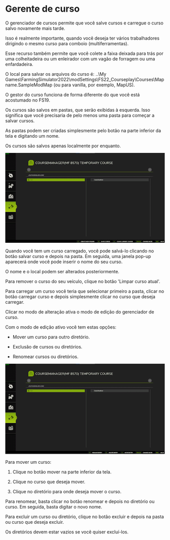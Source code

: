 # Gerente de curso

  
  
O gerenciador de cursos permite que você salve cursos e carregue o curso salvo novamente mais tarde.  
  
Isso é realmente importante, quando você deseja ter vários trabalhadores dirigindo o mesmo curso para comboio (multiferramentas).  
  
Esse recurso também permite que você colete a faixa deixada para trás por uma colheitadeira ou um enleirador com um vagão de forragem ou uma enfardadeira.  
  
  
  
O local para salvar os arquivos do curso é: ..\My Games\FarmingSimulator2022\modSettings\FS22_Courseplay\Courses\Mapname.SampleModMap (ou para vanilla, por exemplo, MapUS).  
  
O gestor do curso funciona de forma diferente do que você está acostumado no FS19.  
  
Os cursos são salvos em pastas, que serão exibidas à esquerda. Isso significa que você precisaria de pelo menos uma pasta para começar a salvar cursos.  
  
As pastas podem ser criadas simplesmente pelo botão na parte inferior da tela e digitando um nome.  
  
Os cursos são salvos apenas localmente por enquanto.  
  


![Image](../assets/images/managerbasehelp_0_0_765_430.png)

  
  
Quando você tem um curso carregado, você pode salvá-lo clicando no botão salvar curso e depois na pasta. Em seguida, uma janela pop-up aparecerá onde você pode inserir o nome do seu curso.  
  
O nome e o local podem ser alterados posteriormente.  
  
Para remover o curso do seu veículo, clique no botão 'Limpar curso atual'.  
  
Para carregar um curso você teria que selecionar primeiro a pasta, clicar no botão carregar curso e depois simplesmente clicar no curso que deseja carregar.  
  
Clicar no modo de alteração ativa o modo de edição do gerenciador de curso.  
  


  
  
Com o modo de edição ativo você tem estas opções:  
  
    
- Mover um curso para outro diretório.  
  
    
- Exclusão de cursos ou diretórios.  
  
    
- Renomear cursos ou diretórios.  
  


![Image](../assets/images/manageredithelp_0_0_765_430.png)

  
  
Para mover um curso:  
  
   1) Clique no botão mover na parte inferior da tela.  
  
   2) Clique no curso que deseja mover.  
  
   3) Clique no diretório para onde deseja mover o curso.  
  
Para renomear, basta clicar no botão renomear e depois no diretório ou curso. Em seguida, basta digitar o novo nome.  
  
Para excluir um curso ou diretório, clique no botão excluir e depois na pasta ou curso que deseja excluir.  
  
Os diretórios devem estar vazios se você quiser excluí-los.  
  


